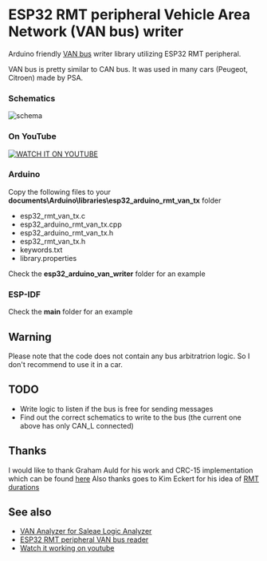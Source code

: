 # ESP32 RMT peripheral Vehicle Area Network (VAN bus) writer

Arduino friendly [VAN bus][van_network] writer library utilizing ESP32 RMT peripheral.

VAN bus is pretty similar to CAN bus. It was used in many cars (Peugeot, Citroen) made by PSA.

### Schematics
![schema](https://github.com/morcibacsi/esp32_rmt_van_tx/raw/master/schema/esp32-sn65hvd230-mfd.png)

### On YouTube
[![WATCH IT ON YOUTUBE](https://img.youtube.com/vi/SQ3sJHYcR4E/0.jpg)](https://www.youtube.com/watch?v=SQ3sJHYcR4E "Watch it on YouTube")

### Arduino

Copy the following files to your **documents\Arduino\libraries\esp32_arduino_rmt_van_tx** folder

-   esp32_rmt_van_tx.c
-   esp32_arduino_rmt_van_tx.cpp
-   esp32_arduino_rmt_van_tx.h
-   esp32_rmt_van_tx.h
-   keywords.txt
-   library.properties

Check the **esp32_arduino_van_writer** folder for an example

### ESP-IDF

Check the **main** folder for an example

## Warning
Please note that the code does not contain any bus arbitratrion logic. So I don't recommend to use it in a car.

## TODO
- Write logic to listen if the bus is free for sending messages
- Find out the correct schematics to write to the bus (the current one above has only CAN_L connected)

## Thanks
I would like to thank Graham Auld for his work and CRC-15 implementation which can be found [here][graham_auld_crc]
Also thanks goes to Kim Eckert for his idea of [RMT durations][kim_eckert_rmt_rx]

## See also
- [VAN Analyzer for Saleae Logic Analyzer][van_analyzer]
- [ESP32 RMT peripheral VAN bus reader][esp32_van_rx]
- [Watch it working on youtube][esp32_van_tx_youtube]

[van_network]: https://en.wikipedia.org/wiki/Vehicle_Area_Network
[van_analyzer]: https://github.com/morcibacsi/VanAnalyzer/
[esp32_van_rx]: https://github.com/morcibacsi/esp32_rmt_van_rx
[graham_auld_crc]: http://graham.auld.me.uk/projects/vanbus/crc15.html
[kim_eckert_rmt_rx]: https://github.com/kimeckert/ESP32-RMT-Rx-raw
[esp32_van_tx_youtube]: https://youtu.be/SQ3sJHYcR4E](https://youtu.be/SQ3sJHYcR4E)
